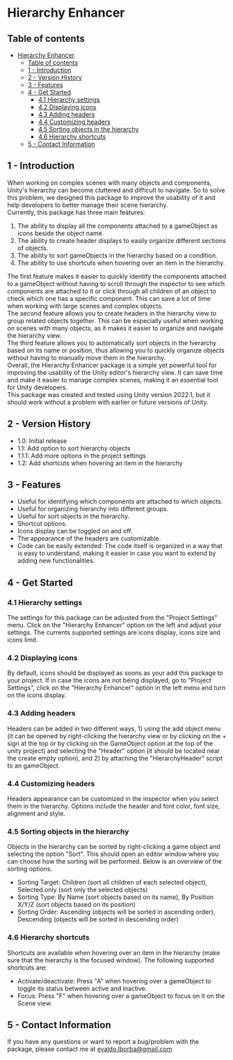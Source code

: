 # Hierarchy Enhancer
## Table of contents
- [Hierarchy Enhancer](#hierarchy-enhancer)
  - [Table of contents](#table-of-contents)
  - [1 - Introduction ](#1---introduction-)
  - [2 - Version History ](#2---version-history-)
  - [3 - Features ](#3---features-)
  - [4 - Get Started ](#4---get-started-)
    - [4.1 Hierarchy settings ](#41-hierarchy-settings-)
    - [4.2 Displaying icons ](#42-displaying-icons-)
    - [4.3 Adding headers ](#43-adding-headers-)
    - [4.4 Customizing headers ](#44-customizing-headers-)
    - [4.5 Sorting objects in the hierarchy ](#45-sorting-objects-in-the-hierarchy-)
    - [4.6 Hierarchy shortcuts ](#46-hierarchy-shortcuts-)
  - [5 - Contact Information ](#5---contact-information-)

## 1 - Introduction <a name="introduction"/>
When working on complex scenes with many objects and components, Unity's hierarchy can become cluttered and difficult to navigate. So to solve this problem, we designed this package to improve the usability of it and help developers to better manage their scene hierarchy.  
Currently, this package has three main features:  
1) The ability to display all the components attached to a gameObject as icons beside the object name.  
2) The ability to create header displays to easily organize different sections of objects.  
3) The ability to sort gameObjects in the hierarchy based on a condition.  
4) The ability to use shortcuts when hovering over an item in the hierarchy.  

The first feature makes it easier to quickly identify the components attached to a gameObject without having to scroll through the inspector to see which components are attached to it or click through all children of an object to check which one has a specific component. This can save a lot of time when working with large scenes and complex objects.  
The second feature allows you to create headers in the hierarchy view to group related objects together. This can be especially useful when working on scenes with many objects, as it makes it easier to organize and navigate the hierarchy view.  
The third feature allows you to automatically sort objects in the hierarchy based on its name or position, thus allowing you to quickly organize objects without having to manually move them in the hierarchy.  
Overall, the Hierarchy Enhancer package is a simple yet powerful tool for improving the usability of the Unity editor's hierarchy view. It can save time and make it easier to manage complex scenes, making it an essential tool for Unity developers.  
This package was created and tested using Unity version 2022.1, but it should work without a problem with earlier or future versions of Unity.

## 2 - Version History <a name="versionHistory"/>
- 1.0: Initial release
- 1.1: Add option to sort hierarchy objects
- 1.1.1: Add more options in the project settings
- 1.2: Add shortcuts when hovering an item in the hierarchy

## 3 - Features <a name="features"/>
- Useful for identifying which components are attached to which objects.
- Useful for organizing hierarchy into different groups.
- Useful for sort objects in the hierarchy.
- Shortcut options.
- Icons display can be toggled on and off.
- The appearance of the headers are customizable.
- Code can be easily extended: The code itself is organized in a way that is easy to understand, making it easier in case you want to extend by adding new functionalities.

## 4 - Get Started <a name="getStarted"/>
### 4.1 Hierarchy settings <a name="hierarchySettings"/>
The settings for this package can be adjusted from the "Project Settings" menu. Click on the "Hierarchy Enhancer" option on the left and adjust your settings. The currents supported settings are icons display, icons size and icons limit.

### 4.2 Displaying icons <a name="displayingIcons"/>
By default, icons should be displayed as soons as your add this package to your project. If in case the icons are not being displayed, go to "Project Settings", click on the "Hierarchy Enhancer" option in the left menu and turn on the icons display.

### 4.3 Adding headers <a name="addingHeaders"/>
Headers can be added in two different ways, 1) using the add object menu (it can be opened by right-clicking the hierarchy view or by clicking on the + sign at the top or by clicking on the GameObject option at the top of the unity project) and selecting the "Header" option (it should be located near the create empty option), and 2) by attaching the "HierarchyHeader" script to an gameObject.

### 4.4 Customizing headers <a name="customizingHeaders"/>
Headers appearance can be customized in the inspector when you select them in the hierarchy. Options include the header and font color, font size, alignment and style.

### 4.5 Sorting objects in the hierarchy <a name="sortingObjectsInTheHierarchy"/>
Objects in the hierarchy can be sorted by right-clicking a game object and selecting the option "Sort". This should open an editor window where you can choose how the sorting will be performed. Below is an overview of the sorting options.  
- Sorting Target: Children (sort all children of each selected object), Selected only (sort only the selected objects)  
- Sorting Type: By Name (sort objects based on its name), By Position X/Y/Z (sort objects based on its position)  
- Sorting Order: Ascending (objects will be sorted in ascending order), Descending (objects will be sorted in descending order)  

### 4.6 Hierarchy shortcuts <a name="hierarchyShortcuts"/>
Shortcuts are available when hovering over an item in the hierarchy (make sure that the hierarchy is the focused window). The following supported shortcuts are:  
- Activate/deactivate: Press "A" when hovering over a gameObject to toggle its status between active and inactive.  
- Focus: Press "F" when hovering over a gameObject to focus on it on the Scene view.

## 5 - Contact Information <a name="contactInformation"/>
If you have any questions or want to report a bug/problem with the package, please contact me at evaldo.lborba@gmail.com